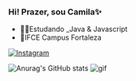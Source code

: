 ### Hi! Prazer, sou Camila✨
- 👩‍💻Estudando _Java & Javascript
- 🏫IFCE Campus Fortaleza

[![Instagram](https://img.shields.io/badge/Instagram-E4405F?style=for-the-badge&logo=instagram&logoColor=white)](https://instagram.com/jessi_kaa01)

![Anurag's GitHub stats](https://github-readme-stats.vercel.app/api?username=Cam1ss&show_icons=true&theme=radical) ![gif](https://user-images.githubusercontent.com/125037138/218316490-3707a0f6-7111-4a49-bf37-261551580f02.gif)

